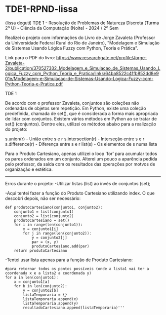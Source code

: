 # TDE1-RPND-lissa
(lissa deguti) TDE 1 - Resolução de Problemas de Natureza Discreta (Turma 2º U) - Ciência da Computação (Noite) - 2024 / 2º Sem

Realizei o projeto com informações do Livro de Jorge Zavaleta (Professor da Universidade Federal Rural do
Rio de Janeiro), "Modelagem e Simulação de Sistemas Usando Lógica Fuzzy com Python, Teoria e Prática".

Link para o PDF do livro:
https://www.researchgate.net/profile/Jorge-Zavaleta-2/publication/370527332_Modelagem_e_Simulacao_de_Sistemas_Usando_Logica_Fuzzy_com_Python_Teoria_e_Pratica/links/64ba8522c41fb852dd8e901e/Modelagem-e-Simulacao-de-Sistemas-Usando-Logica-Fuzzy-com-Python-Teoria-e-Pratica.pdf

TDE 1

De acordo com o professor Zavaleta, conjuntos são coleções não ordenadas de objetos sem repetição. Em Python,
existe uma coleção predefinida, chamada de set(), que é considerada a forma mais apropriada de lidar com conjuntos.
Existem vários métodos em Python ao se tratar de set() (conjuntos). Dentre eles, utilizei os métodos abaixo para
a realização do projeto:

s.union(r) - União entre s e r
s.intersection(r) - Interseção entre s e r
s.difference(r) - Diferença entre s e r
list(s) - Os elementos de s numa lista

Para o Produto Cartesiano, apenas utilizei o loop 'for' para acumular todos os pares ordenados em um conjunto.
Alterei um pouco a aparência pedida pelo professor, da saída com os resultados das operações por motvos de organização e estética.

--------------------------------------------------------------------------------------
Erros durante o projeto:
-Utilizar listas (list) ao invés de conjuntos (set);

-Aqui tentei fazer a função do Produto Cartesiano utilizando index. O que descobri depois, não ser necessário:

    def produtoCartesiano(conjunto1, conjunto2):
        conjunto1 = list(conjunto1)
        conjunto2 = list(conjunto2)
        produtoCartesiano = set()
        for i in range(len(conjunto1)):
            x = conjunto1[i]
            for j in range(len(conjunto2)):
                y = conjunto2[j]
                par = (x, y)
                produtoCartesiano.add(par)
        return produtoCartesiano

-Tentei usar lista apenas para a função de Produto Cartesiano:

    #para retornar todos os pontos possíveis (onde a lista1 vai ter a coordenada x e a lista2 a coordenada y)
    for a in len(conjunto1):
        x = conjunto1[a]
        for b in len(conjunto2):
            y = conjunto2[b]
            listaTemporaria = {}
            listaTemporaria.append(x)
            listaTemporaria.append(y)
            resultadoCartesiano.append(listaTemporaria)'''
